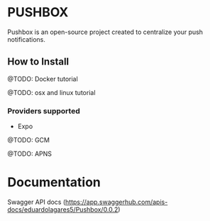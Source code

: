 # PUSHBOX

Pushbox is an open-source project created to centralize your push notifications. 

## How to Install

@TODO: Docker tutorial

@TODO: osx and linux tutorial


### Providers supported
- Expo

@TODO: GCM

@TODO: APNS

# Documentation

Swagger API docs (https://app.swaggerhub.com/apis-docs/eduardolagares5/Pushbox/0.0.2)